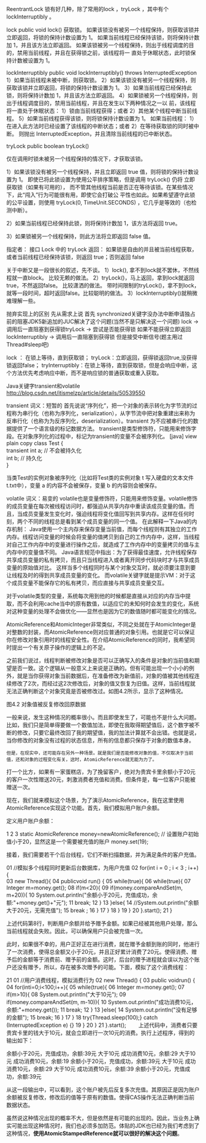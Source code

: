 
ReentrantLock 锁有好几种，除了常用的lock ，tryLock ，其中有个lockInterruptibly 。



lock
public void lock()
获取锁。
如果该锁没有被另一个线程保持，则获取该锁并立即返回，将锁的保持计数设置为 1。
如果当前线程已经保持该锁，则将保持计数加 1，并且该方法立即返回。
如果该锁被另一个线程保持，则出于线程调度的目的，禁用当前线程，并且在获得锁之前，该线程将一
直处于休眠状态，此时锁保持计数被设置为 1。



lockInterruptibly
public void lockInterruptibly() throws InterruptedException
1）如果当前线程未被中断，则获取锁。 
2）如果该锁没有被另一个线程保持，则获取该锁并立即返回，将锁的保持计数设置为 1。 
3）如果当前线程已经保持此锁，则将保持计数加 1，并且该方法立即返回。 
4）如果锁被另一个线程保持，则出于线程调度目的，禁用当前线程，并且在发生以下两种情况之一以
前，该线程将一直处于休眠状态： 
     1）锁由当前线程获得；或者 
     2）其他某个线程中断当前线程。 
5）如果当前线程获得该锁，则将锁保持计数设置为 1。 
   如果当前线程： 
       1）在进入此方法时已经设置了该线程的中断状态；或者 
       2）在等待获取锁的同时被中断。 
   则抛出 InterruptedException，并且清除当前线程的已中断状态。


tryLock    public boolean tryLock()

仅在调用时锁未被另一个线程保持的情况下，才获取该锁。 

1）如果该锁没有被另一个线程保持，并且立即返回 true 值，则将锁的保持计数设置为 1。
即使已将此锁设置为使用公平排序策略，但是调用 tryLock() 仍将 立即获取锁（如果有可用的），
而不管其他线程当前是否正在等待该锁。在某些情况下，此“闯入”行为可能很有用，即使它会打破公
平性也如此。如果希望遵守此锁的公平设置，则使用 tryLock(0, TimeUnit.SECONDS) 
，它几乎是等效的（也检测中断）。 

2）如果当前线程已经保持此锁，则将保持计数加 1，该方法将返回 true。 

3）如果锁被另一个线程保持，则此方法将立即返回 false 值。 

指定者：
   接口 Lock 中的  tryLock
返回： 
   如果锁是自由的并且被当前线程获取，或者当前线程已经保持该锁，则返回 true；否则返回 
false


关于中断又是一段很长的叙述，先不谈。
1）lock(), 拿不到lock就不罢休，不然线程就一直block。 比较无赖的做法。
2）tryLock()，马上返回，拿到lock就返回true，不然返回false。 比较潇洒的做法。    带时间限制的tryLock()，拿不到lock，就等一段时间，超时返回false。比较聪明的做法。
3）lockInterruptibly()就稍微难理解一些。

抛弃实现上的区别 先从需求上说 首先 synchronized关键字没办法中断申请独占前的阻塞JDK5新追加的JUC解决了这个问题(当然不是只解决这一个问题) lock -> 调用后一直阻塞到获得锁tryLock -> 尝试是否能获得锁 如果不能获得立即返回lockInterruptibly -> 调用后一直阻塞到获得锁 但是接受中断信号(题主用过Thread#sleep吧)

lock ： 在锁上等待，直到获取锁；
tryLock：立即返回，获得锁返回true,没获得锁返回false；
tryInterruptibly：在锁上等待，直到获取锁，但是会响应中断，这个方法优先考虑响应中断，而不是响应锁的普通获取或重入获取。 


Java关键字transient和volatile
http://blog.csdn.net/itismelzp/article/details/50539550

transient
词义：短暂的
首先说说“序列化”，把一个对象的表示转化为字节流的过程称为串行化（也称为序列化，serialization），从字节流中把对象重建出来称为反串行化（也称为为反序列化，deserialization）。transient 为不应被串行化的数据提供了一个语言级的标记数据方法。
transient是类型修饰符，只能用来修饰字段。在对象序列化的过程中，标记为transient的变量不会被序列化。
[java] view plain copy
class Test {  
    transient int a; // 不会被持久化  
    int b; // 持久化  
}  

当类Test的实例对象被序列化（比如将Test类的实例对象 t 写入硬盘的文本文件t.txt中），变量 a 的内容不会被保存，变量 b 的内容则会被保存。


volatile
词义：易变的
volatile也是变量修饰符，只能用来修饰变量。volatile修饰的成员变量在每次被线程访问时，都强迫从共享内存中重读该成员变量的值。而且，当成员变量发生变化时，强迫线程将变化值回写到共享内存。这样在任何时刻，两个不同的线程总是看到某个成员变量的同一个值。
在此解释一下Java的内存机制：
Java使用一个主内存来保存变量当前值，而每个线程则有其独立的工作内存。线程访问变量的时候会将变量的值拷贝到自己的工作内存中，这样，当线程对自己工作内存中的变量进行操作之后，就造成了工作内存中的变量拷贝的值与主内存中的变量值不同。
Java语言规范中指出：为了获得最佳速度，允许线程保存共享成员变量的私有拷贝，而且只当线程进入或者离开同步代码块时才与共享成员变量的原始值对比。
这样当多个线程同时与某个对象交互时，就必须要注意到要让线程及时的得到共享成员变量的变化。
而volatile关键字就是提示VM：对于这个成员变量不能保存它的私有拷贝，而应直接与共享成员变量交互。


对于volatile类型的变量，系统每次用到他的时候都是直接从对应的内存当中提取，而不会利用cache当中的原有数值，以适应它的未知何时会发生的变化，系统对这种变量的处理不会做优化——显然也是因为它的数值随时都可能变化的情况。





AtomicReference和AtomicInteger非常类似，不同之处就在于AtomicInteger是对整数的封装，而AtomicReference则对应普通的对象引用。也就是它可以保证你在修改对象引用时的线程安全性。在介绍AtomicReference的同时，我希望同时提出一个有关原子操作的逻辑上的不足。

   之前我们说过，线程判断被修改对象是否可以正确写入的条件是对象的当前值和期望是否一致。这个逻辑从一般意义上来说是正确的。但有可能出现一个小小的例外，就是当你获得对象当前数据后，在准备修改为新值前，对象的值被其他线程连续修改了2次，而经过这2次修改后，对象的值又恢复为旧值。这样，当前线程就无法正确判断这个对象究竟是否被修改过。如图4.2所示，显示了这种情况。



图4.2 对象值被反复修改回原数据

   一般来说，发生这种情况的概率很小。而且即使发生了，可能也不是什么大问题。比如，我们只是简单得要做一个数值加法，即使在我取得期望值后，这个数字被不断的修改，只要它最终改回了我的期望值，我的加法计算就不会出错。也就是说，当你修改的对象没有过程的状态信息，所有的信息都只保存于对象的数值本身。

    但是，在现实中，还可能存在另外一种场景。就是我们是否能修改对象的值，不仅取决于当前值，还和对象的过程变化有关，这时，AtomicReference就无能为力了。

打一个比方，如果有一家蛋糕店，为了挽留客户，绝对为贵宾卡里余额小于20元的客户一次性赠送20元，刺激消费者充值和消费。但条件是，每一位客户只能被赠送一次。

现在，我们就来模拟这个场景，为了演示AtomicReference，我在这里使用AtomicReference实现这个功能。首先，我们模拟用户账户余额。

定义用户账户余额： 

1
2
3
static AtomicReference<Integer> money=newAtomicReference<Integer>();
// 设置账户初始值小于20，显然这是一个需要被充值的账户
money.set(19);
　　

接着，我们需要若干个后台线程，它们不断扫描数据，并为满足条件的客户充值。

01 //模拟多个线程同时更新后台数据库，为用户充值
02 for(int i = 0 ; i < 3 ; i++) {            
03     new Thread(){
04         publicvoid run() {
05            while(true){
06                while(true){
07                    Integer m=money.get();
08                    if(m<20){
09                        if(money.compareAndSet(m, m+20)){
10                  System.out.println("余额小于20元，充值成功，余额:"+money.get()+"元");
11                             break;
12                        }
13                    }else{
14                        //System.out.println("余额大于20元，无需充值");
15                         break ;
16                    }
17                 }
18             }
19         }
20     }.start();
21 }
　　

上述代码第8行，判断用户余额并给予赠予金额。如果已经被其他用户处理，那么当前线程就会失败。因此，可以确保用户只会被充值一次。

 此时，如果很不幸的，用户正好正在进行消费，就在赠予金额到账的同时，他进行了一次消费，使得总金额又小于20元，并且正好累计消费了20元。使得消费、赠予后的金额等于消费前、赠予前的金额。这时，后台的赠予进程就会误以为这个账户还没有赠予，所以，存在被多次赠予的可能。下面，模拟了这个消费线程：

 

21
01 //用户消费线程，模拟消费行为
02 new Thread() {
03     public voidrun() {
04         for(inti=0;i<100;i++){
05            while(true){
06                Integer m=money.get();
07                 if(m>10){
08                    System.out.println("大于10元");
09                    if(money.compareAndSet(m, m-10)){
10                        System.out.println("成功消费10元，余额:"+money.get());
11                        break;
12                    }
13                }else{
14                    System.out.println("没有足够的金额");
15                    break;
16                 }
17             }
18             try{Thread.sleep(100);} catch (InterruptedException e) {}
19         }
20     }
21 }.start();
　　上述代码中，消费者只要贵宾卡里的钱大于10元，就会立即进行一次10元的消费。执行上述程序，得到的输出如下：

  

余额小于20元，充值成功，余额:39元
大于10元
成功消费10元，余额:29
大于10元
成功消费10元，余额:19
余额小于20元，充值成功，余额:39元
大于10元
成功消费10元，余额:29
大于10元
成功消费10元，余额:39
余额小于20元，充值成功，余额:39元

   从这一段输出中，可以看到，这个账户被先后反复多次充值。其原因正是因为账户余额被反复修改，修改后的值等于原有的数值。使得CAS操作无法正确判断当前数据状态。

 

   虽然说这种情况出现的概率不大，但是依然是有可能的出现的。因此，当业务上确实可能出现这种情况时，我们也必须多加防范。体贴的JDK也已经为我们考虑到了这种情况，**使用AtomicStampedReference就可以很好的解决这个问题**。